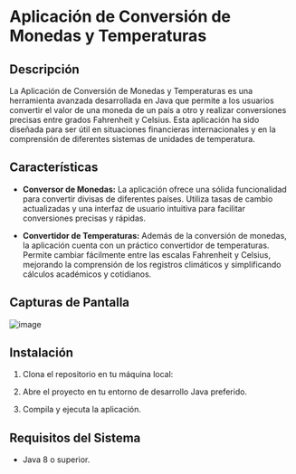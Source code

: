 # Aplicación de Conversión de Monedas y Temperaturas



## Descripción

La Aplicación de Conversión de Monedas y Temperaturas es una herramienta avanzada desarrollada en Java que permite a los usuarios convertir el valor de una moneda de un país a otro y realizar conversiones precisas entre grados Fahrenheit y Celsius. Esta aplicación ha sido diseñada para ser útil en situaciones financieras internacionales y en la comprensión de diferentes sistemas de unidades de temperatura.

## Características

- **Conversor de Monedas:** La aplicación ofrece una sólida funcionalidad para convertir divisas de diferentes países. Utiliza tasas de cambio actualizadas y una interfaz de usuario intuitiva para facilitar conversiones precisas y rápidas.

- **Convertidor de Temperaturas:** Además de la conversión de monedas, la aplicación cuenta con un práctico convertidor de temperaturas. Permite cambiar fácilmente entre las escalas Fahrenheit y Celsius, mejorando la comprensión de los registros climáticos y simplificando cálculos académicos y cotidianos.

## Capturas de Pantalla

![image](https://github.com/CLP7432/Conversor_moneda_Challenge_ONE_Java/assets/121730557/485e4125-c54f-4376-a318-bd92e0d2186a)


## Instalación

1. Clona el repositorio en tu máquina local:

  
2. Abre el proyecto en tu entorno de desarrollo Java preferido.

3. Compila y ejecuta la aplicación.

## Requisitos del Sistema

- Java 8 o superior.

